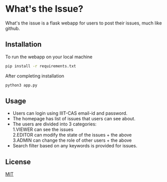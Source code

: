 # What's the Issue?

What's the issue is a flask webapp for users to post their issues, much like github.

## Installation

To run the webapp on your local machine

```bash
pip install -r requirements.txt
```
After completing installation
```bash
python3 app.py
```
## Usage

* Users can login using IIIT-CAS email-id and password.
* The homepage has list of issues that users can see about.
* The users are divided into 3 categories:  
1.VIEWER can see the issues  
2.EDITOR can modify the state of the issues + the above  
3.ADMIN can change the role of other users + the above  
* Search filter based on any keywords is provided for issues.  

## License
[MIT](https://choosealicense.com/licenses/mit/)